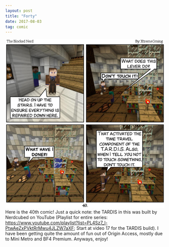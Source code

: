 ```yaml
---
layout: post
title: "Forty"
date: 2017-08-03
tag: comic
---
```

<img src="/comics/comic40.png" alt="40" class="inline" />
Here is the 40th comic! Just a quick note: the TARDIS in this was built by Nerdcubed on YouTube (Playlist for entire series: <a href="https://www.youtube.com/playlist?list=PL4Sz7_l-PtwAeZxPVktRrMwu4JLZW7aXF">https://www.youtube.com/playlist?list=PL4Sz7_l-PtwAeZxPVktRrMwu4JLZW7aXF</a>; Start at video 17 for the TARDIS build). I have been getting quite the amount of fun out of Origin Access, mostly due to Mini Metro and BF4 Premium. Anyways, enjoy!
